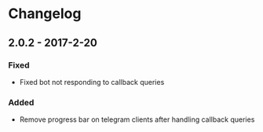 # Changelog

## 2.0.2 - 2017-2-20

### Fixed

- Fixed bot not responding to callback queries

### Added

- Remove progress bar on telegram clients after handling callback queries
